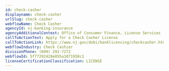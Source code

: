 ```yaml
---
id: check-casher
displayname: check-casher
urlSlug: check-casher
webflowName: Check Casher
agencyId: nj-banking-insurance
agencyAdditionalContext: Office of Consumer Finance, License Services
callToActionText: Apply for a Check Casher License
callToActionLink: https://www.nj.gov/dobi/banklicensing/checkcasher.html
webflowIndustry: Check Cashier
divisionPhone: (609) 292-7272
webflowId: 5f77292428e855a1071958c1
licenseCertificationClassification: LICENSE
---
```

